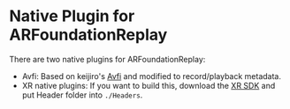 # Native Plugin for ARFoundationReplay

There are two native plugins for ARFoundationReplay:

- Avfi: Based on keijiro's [Avfi](https://github.com/keijiro/Avfi) and modified to record/playback metadata.
- XR native plugins: If you want to build this, download the [XR SDK](https://docs.unity3d.com/Manual/xr-sdk.html) and put Header folder into `./Headers`.
